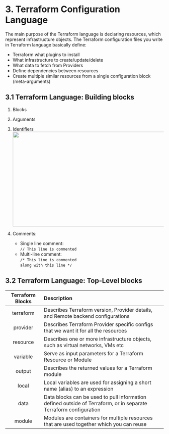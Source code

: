 # 3. Terraform Configuration Language

The main purpose of the Terraform language is declaring resources, which represent infrastructure objects. The Terraform configuration files you write in Terraform language basically define:

- Terraform what plugins to install
- What infrastructure to create/update/delete
- What data to fetch from Providers
- Define dependencies between resources
- Create multiple similar resources from a single configuration block (meta-arguments)

## 3.1 Terraform Language: Building blocks

1.  Blocks
2.  Arguments
3.  Identifiers
    <img src="https://user-images.githubusercontent.com/121426292/209712465-003d67d3-1fea-4eef-88f0-b12b55c631b0.png" data-canonical-src="https://user-images.githubusercontent.com/121426292/209712465-003d67d3-1fea-4eef-88f0-b12b55c631b0.png" width="550" height="300" />

4.  Comments:
    - Single line comment: <br/>
      `// This line is commented`
    - Multi-line comment: <br/>
      `/* This line is commented`<br/>
      `along with this line */`

## 3.2 Terraform Language: Top-Level blocks

| Terraform Blocks | Description                                                                                                      |
| :--------------: | :--------------------------------------------------------------------------------------------------------------- |
|    terraform     | Describes Terraform version, Provider details, and Remote backend configurations                                 |
|     provider     | Describes Terraform Provider specific configs that we want it for all the resources                              |
|     resource     | Describes one or more infrastructure objects, such as virtual networks, VMs etc                                  |
|     variable     | Serve as input parameters for a Terraform Resource or Module                                                     |
|      output      | Describes the returned values for a Terraform module                                                             |
|      local       | Local variables are used for assigning a short name (alias) to an expression                                     |
|       data       | Data blocks can be used to pull information defined outside of Terraform, or in separate Terraform configuration |
|      module      | Modules are containers for multiple resources that are used together which you can reuse                         |
